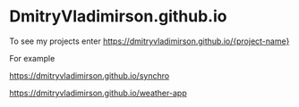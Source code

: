 # DmitryVladimirson.github.io
To see my projects enter https://dmitryvladimirson.github.io/{project-name}

For example  

https://dmitryvladimirson.github.io/synchro

https://dmitryvladimirson.github.io/weather-app
